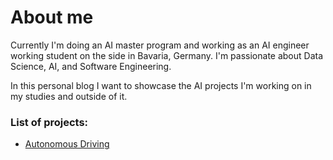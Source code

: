 # About me
Currently I'm doing an AI master program and working as an AI engineer working student on the side in Bavaria, Germany.
I'm passionate about Data Science, AI, and Software Engineering.

In this personal blog I want to showcase the AI projects I'm working on in my studies and outside of it.

### List of projects: 
- [Autonomous Driving](https://mariusoechslein.github.io/AutonomousDriving.html)
